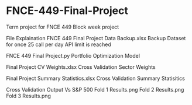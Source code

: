 # FNCE-449-Final-Project
Term project for FNCE 449 Block week project

File Explaination
FNCE 449 Final Project Data Backup.xlsx
Backup Dataset for once 25 call per day API limit is reached

FNCE 449 Final Project.py
Portfolio Optimization Model

Final Project CV Weights.xlsx
Cross Validation Sector Weights

Final Project Summary Statistics.xlsx
Cross Validation Summary Statisitics

Cross Validation Output Vs S&P 500
Fold 1 Results.png
Fold 2 Results.png
Fold 3 Results.png
